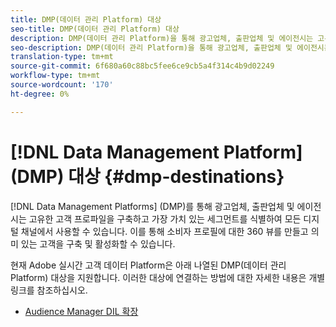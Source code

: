 ```yaml
---
title: DMP(데이터 관리 Platform) 대상
seo-title: DMP(데이터 관리 Platform) 대상
description: DMP(데이터 관리 Platform)을 통해 광고업체, 출판업체 및 에이전시는 고유한 고객 프로파일을 구축하고 가치 있는 세그먼트를 식별하여 모든 디지털 채널에서 사용할 수 있습니다. 이를 통해 소비자 프로필에 대한 360 뷰를 만들고 의미 있는 고객을 구축 및 활성화할 수 있습니다.
seo-description: DMP(데이터 관리 Platform)을 통해 광고업체, 출판업체 및 에이전시는 고유한 고객 프로파일을 구축하고 가치 있는 세그먼트를 식별하여 모든 디지털 채널에서 사용할 수 있습니다. 이를 통해 소비자 프로필에 대한 360 뷰를 만들고 의미 있는 고객을 구축 및 활성화할 수 있습니다.
translation-type: tm+mt
source-git-commit: 6f680a60c88bc5fee6ce9cb5a4f314c4b9d02249
workflow-type: tm+mt
source-wordcount: '170'
ht-degree: 0%

---
```



# [!DNL Data Management Platform] (DMP) 대상 {#dmp-destinations}

[!DNL Data Management Platforms] (DMP)를 통해 광고업체, 출판업체 및 에이전시는 고유한 고객 프로파일을 구축하고 가장 가치 있는 세그먼트를 식별하여 모든 디지털 채널에서 사용할 수 있습니다. 이를 통해 소비자 프로필에 대한 360 뷰를 만들고 의미 있는 고객을 구축 및 활성화할 수 있습니다.

현재 Adobe 실시간 고객 데이터 Platform은 아래 나열된 DMP(데이터 관리 Platform) 대상을 지원합니다. 이러한 대상에 연결하는 방법에 대한 자세한 내용은 개별 링크를 참조하십시오.

* [Audience Manager DIL 확장](/help/rtcdp/destinations/aam-dil-extension.md)
